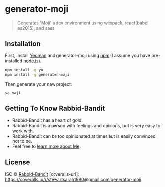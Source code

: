 # generator-moji
> Generates &#39;Moji&#39; a dev environment using webpack, react(babel es2015), and sass

## Installation

First, install [Yeoman](http://yeoman.io) and generator-moji using [npm](https://www.npmjs.com/) (I assume you have pre-installed [node.js](https://nodejs.org/)).

```bash
npm install -g yo
npm install -g generator-moji
```

Then generate your new project:

```bash
yo moji
```

## Getting To Know Rabbid-Bandit

 * Rabbid-Bandit has a heart of gold.
 * Rabbid-Bandit is a person with feelings and opinions, but is very easy to work with.
 * Rabbid-Bandit can be too opinionated at times but is easily convinced not to be.
 * Feel free to [learn more about Me](http://codecodedur.com/).

## License

ISC © [Rabbid-Bandit](http://codecodedur.com)
[coveralls-url]: https://coveralls.io/r/stewartsarah1990@gmail.com/generator-moji
